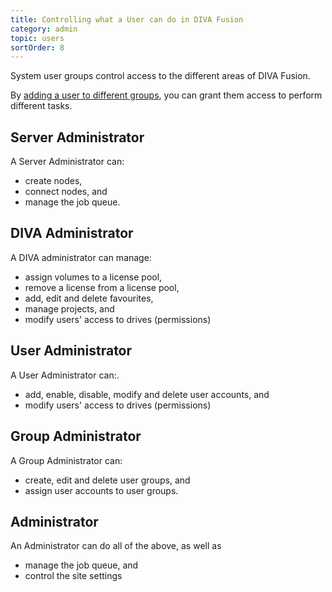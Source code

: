 ```yaml
---
title: Controlling what a User can do in DIVA Fusion
category: admin
topic: users
sortOrder: 8
---
```


System user groups control access to the different areas of DIVA Fusion.

By [adding a user to different groups](/v2/articles/adding-a-user-to-a-group.html), you can grant them access to perform different tasks.

## Server Administrator

A Server Administrator can:

- create nodes,
- connect nodes, and
- manage the job queue.

## DIVA Administrator

A DIVA administrator can manage:

- assign volumes to a license pool,
- remove a license from a license pool,
- add, edit and delete favourites,
- manage projects, and
- modify users' access to drives (permissions)

## User Administrator

A User Administrator can:.

- add, enable, disable, modify and delete user accounts, and
- modify users' access to drives (permissions)

## Group Administrator

A Group Administrator can:

- create, edit and delete user groups, and
- assign user accounts to user groups.

## Administrator

An Administrator can do all of the above, as well as

- manage the job queue, and
- control the site settings
